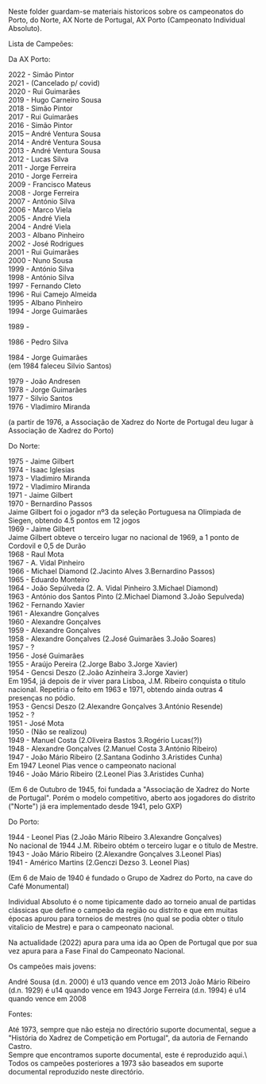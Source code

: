Neste folder guardam-se materiais historicos sobre os campeonatos do Porto, do Norte, AX Norte de Portugal, AX Porto (Campeonato Individual Absoluto).

Lista de Campeões:

Da AX Porto:

2022 - Simão Pintor\
2021 - (Cancelado p/ covid)\
2020 - Rui Guimarães\
2019 - Hugo Carneiro Sousa\
2018 - Simão Pintor\
2017 - Rui Guimarães\
2016 - Simão Pintor\
2015 – André Ventura Sousa\
2014 - André Ventura Sousa\
2013 - André Ventura Sousa\
2012 - Lucas Silva\
2011 - Jorge Ferreira\
2010 - Jorge Ferreira\
2009 - Francisco Mateus\
2008 - Jorge Ferreira\
2007 - António Silva\
2006 - Marco Viela\
2005 - André Viela\
2004 - André Viela\
2003 - Albano Pinheiro\
2002 - José Rodrigues\
2001 - Rui Guimarães\
2000 - Nuno Sousa\
1999 - António Silva\
1998 - António Silva\
1997 - Fernando Cleto\
1996 - Rui Camejo Almeida\
1995 - Albano Pinheiro\
1994 - Jorge Guimarães

1989 - 

1986 - Pedro Silva

1984 - Jorge Guimarães\
(em 1984 faleceu Silvio Santos)

1979 - João Andresen\
1978 - Jorge Guimarães\
1977 - Silvio Santos\
1976 - Vladimiro Miranda

(a partir de  1976, a Associação de Xadrez do Norte de Portugal deu lugar à Associação de Xadrez do Porto) 

Do Norte:

1975 - Jaime Gilbert\
1974 - Isaac Iglesias\
1973 - Vladimiro Miranda\
1972 - Vladimiro Miranda\
1971 - Jaime Gilbert\
1970 - Bernardino Passos\
Jaime Gilbert foi o jogador nº3 da seleção Portuguesa na Olimpiada de Siegen, obtendo 4.5 pontos em 12 jogos\
1969 - Jaime Gilbert\
Jaime Gilbert obteve o terceiro lugar no nacional de 1969, a 1 ponto de Cordovil e 0,5 de Durão\
1968 - Raul Mota\
1967 - A. Vidal Pinheiro\
1966 - Michael Diamond (2.Jacinto Alves 3.Bernardino Passos)\
1965 - Eduardo Monteiro\
1964 - João Sepúlveda (2. A. Vidal Pinheiro 3.Michael Diamond)\
1963 - António dos Santos Pinto (2.Michael Diamond 3.João Sepulveda)\
1962 - Fernando Xavier\
1961 - Alexandre Gonçalves\
1960 - Alexandre Gonçalves\
1959 - Alexandre Gonçalves\
1958 - Alexandre Gonçalves (2.José Guimarães 3.João Soares)\
1957 - ?\
1956 - José Guimarães\
1955 - Araújo Pereira (2.Jorge Babo 3.Jorge Xavier)\
1954 - Gencsi Deszo (2.João Azinheira 3.Jorge Xavier)\
Em 1954, já depois de ir viver para Lisboa, J.M. Ribeiro conquista o titulo nacional. Repetiria o feito em 1963 e 1971, obtendo ainda outras 4 presenças no pódio.\
1953 - Gencsi Deszo (2.Alexandre Gonçalves 3.António Resende)\
1952 - ?\
1951 - José Mota\
1950 - (Não se realizou)\
1949 - Manuel Costa (2.Oliveira Bastos 3.Rogério Lucas(?))\
1948 - Alexandre Gonçalves (2.Manuel Costa 3.António Ribeiro)\
1947 - João Mário Ribeiro (2.Santana Godinho 3.Aristides Cunha)\
Em 1947 Leonel Pias vence o campeonato nacional\
1946 - João Mário Ribeiro (2.Leonel Pias 3.Aristides Cunha)

(Em 6 de Outubro de 1945, foi fundada a "Associação de Xadrez do Norte de Portugal".
Porém o modelo competitivo, aberto aos jogadores do distrito ("Norte") já era implementado 
desde 1941, pelo GXP)

Do Porto:

1944 - Leonel Pias (2.João Mário Ribeiro 3.Alexandre Gonçalves)\
No nacional de 1944 J.M. Ribeiro obtém o terceiro lugar e o titulo de Mestre.\
1943 - João Mário Ribeiro (2.Alexandre Gonçalves 3.Leonel Pias)\
1941 - Américo Martins (2.Genczi Dezso 3. Leonel Pias)

(Em 6 de Maio de 1940 é fundado o Grupo de Xadrez do Porto, na cave do Café Monumental)

Individual Absoluto é o nome tipicamente dado ao torneio anual  de partidas clássicas que define o campeão da região ou distrito e 
que em muitas épocas apurou para torneios de mestres (no qual se podia obter o titulo vitalicio de Mestre) e para o campeonato nacional.

Na actualidade (2022) apura para uma ida ao Open de Portugal que por sua vez apura para a Fase Final do Campeonato Nacional.

Os campeões mais jovens:

André Sousa (d.n. 2000) é u13 quando vence em 2013
João Mário Ribeiro (d.n. 1929) é u14 quando vence em 1943
Jorge Ferreira (d.n. 1994) é u14 quando vence em 2008

Fontes:

Até 1973, sempre que não esteja no directório suporte documental, segue a "História do Xadrez de Competição em Portugal", da autoria de Fernando Castro. \
Sempre que encontramos suporte documental, este é reproduzido aqui.\ 
Todos os campeões posteriores a 1973 são baseados em suporte documental reproduzido neste directório.
